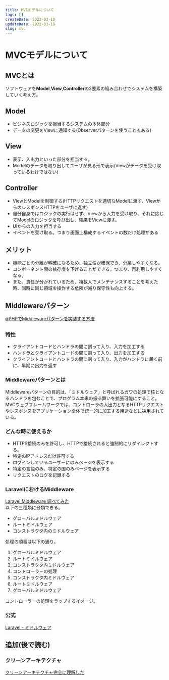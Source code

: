 ```yaml
---
title: MVCモデルについて
tags: []
createDate: 2022-03-18
updateDate: 2022-03-18
slug: mvc
---
```

# MVCモデルについて
## MVCとは
ソフトウェアを**Model**,**View**,**Controller**の3要素の組み合わせでシステムを構築していく考え方。   

## Model
- ビジネスロジックを担当するシステムの本体部分
- データの変更をViewに通知する(Observerパターンを使うこともある)
## View
- 表示、入出力といった部分を担当する。
- Modelのデータを取り出してユーザが見る形で表示(Viewがデータを受け取っているわけではない)

## Controller
- ViewとModelを制御する(HTTPリクエストを適切なModelに渡す、ViewからのレスポンスHTTPをユーザに返す)
- 自分自身ではロジックの実行はせず、Viewから入力を受け取り、それに応じてModelのロジックを呼び出し、結果をViewに渡す。
- UIからの入力を担当する
- イベントを受け取る。つまり画面上構成するイベントの数だけ処理がある

## メリット
- 機能ごとの分離が明確になるため、独立性が確保でき、分業しやすくなる。
- コンポーネント間の依存度を下げることができる。つまり、再利用しやすくなる。
- また、責任が分かれているため、複数人でメンテナンスすることを考えた時、同時に同じ領域を操作する危険が減り保守性も向上する。



## Middlewareパターン
[❄️PHPでMiddlewareパターンを実装する方法](https://qiita.com/suin/items/5c53f72e9c7e2c05b18f)   
### 特性
- クライアントコードとハンドラの間に割って入り、入力を加工する
- ハンドラとクライアントコードの間に割って入り、出力を加工する
- クライアントコードとハンドラの間に割って入り、入力がハンドラに届く前に、早期に出力を返す

### Middlewareパターンとは
Middlewareパターンの目的は、「ミドルウェア」と呼ばれるガワの処理で核となるハンドラを包むことで、プログラム本来の振る舞いを拡張可能にすること。   
MVCウェブフレームワークでは、コントローラの入出力となるHTTPリクエストやレスポンスをアプリケーション全体で統一的に加工する用途などに採用されている。

### どんな時に使えるか
- HTTPS接続のみを許可し、HTTPで接続されると強制的にリダイレクトする。
- 特定のIPアドレスだけ許可する
- ログインしているユーザーにのみページを表示する
- 特定の言語のみ、特定の国のみページを表示する
- リクエストのログを記録する

### LaravelにおけるMiddleware
[Laravel Middleware 調べてみた](https://tech-tech.blog/php/laravel/middleware/)   
以下の三種類に分類できる。
- グローバルミドルウェア
- ルートミドルウェア
- コンストラクタ内のミドルウェア

処理の順番は以下の通り。   
1. グローバルミドルウェア
2. ルートミドルウェア
3. コンストラクタ内ミドルウェア
4. コントローラーの処理
5. コンストラクタ内ミドルウェア
6. ルートミドルウェア
7. グローバルミドルウェア

コントローラーの処理をラップするイメージ。

### 公式
[Laravel - ミドルウェア](https://laravel.com/docs/9.x/middleware#main-content)


## 追加(後で読む)
### クリーンアーキテクチャ
[クリーンアーキテクチャ完全に理解した](https://gist.github.com/mpppk/609d592f25cab9312654b39f1b357c60)
